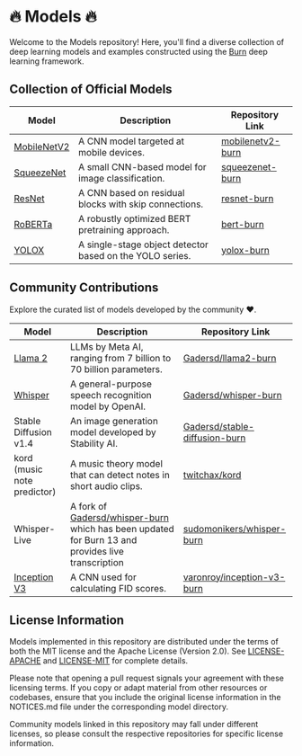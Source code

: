 # 🔥 Models 🔥

Welcome to the Models repository! Here, you'll find a diverse collection of deep learning models and
examples constructed using the [Burn](https://github.com/burn-rs/burn) deep learning framework.

## Collection of Official Models

| Model                                           | Description                                              | Repository Link                                |
|-------------------------------------------------|----------------------------------------------------------|------------------------------------------------|
| [MobileNetV2](https://arxiv.org/abs/1801.04381) | A CNN model targeted at mobile devices.                  | [mobilenetv2-burn](mobilenetv2-burn/README.md) |
| [SqueezeNet](https://arxiv.org/abs/1602.07360)  | A small CNN-based model for image classification.        | [squeezenet-burn](squeezenet-burn/README.md)   |
| [ResNet](https://arxiv.org/abs/1512.03385)      | A CNN based on residual blocks with skip connections.    | [resnet-burn](resnet-burn/README.md)           |
| [RoBERTa](https://arxiv.org/abs/1907.11692)     | A robustly optimized BERT pretraining approach.          | [bert-burn](bert-burn/README.md)               |
| [YOLOX](https://arxiv.org/abs/2107.08430)       | A single-stage object detector based on the YOLO series. | [yolox-burn](yolox-burn/README.md)             |

## Community Contributions

Explore the curated list of models developed by the community ♥.

| Model                                            | Description                                                       | Repository Link                                                                   |
|--------------------------------------------------|-------------------------------------------------------------------|-----------------------------------------------------------------------------------|
| [Llama 2](https://arxiv.org/abs/2307.09288)      | LLMs by Meta AI, ranging from 7 billion to 70 billion parameters. | [Gadersd/llama2-burn](https://github.com/Gadersd/llama2-burn)                     |
| [Whisper](https://arxiv.org/abs/2212.04356)      | A general-purpose speech recognition model by OpenAI.             | [Gadersd/whisper-burn](https://github.com/Gadersd/whisper-burn)                   |
| Stable Diffusion v1.4                            | An image generation model developed by Stability AI.              | [Gadersd/stable-diffusion-burn](https://github.com/Gadersd/stable-diffusion-burn) |
| kord (music note predictor)                      | A music theory model that can detect notes in short audio clips.  | [twitchax/kord](https://github.com/twitchax/kord)                                 |
| Whisper-Live                                     | A fork of [Gadersd/whisper-burn](https://github.com/Gadersd/whisper-burn) which has been updated for Burn 13 and provides live transcription | [sudomonikers/whisper-burn](https://github.com/sudomonikers/whisper-burn) |
| [Inception V3](https://arxiv.org/abs/1512.00567) | A CNN used for calculating FID scores.                            | [varonroy/inception-v3-burn](https://github.com/varonroy/inception-v3-burn/)      |

## License Information

Models implemented in this repository are distributed under the terms of both the MIT license and
the Apache License (Version 2.0). See [LICENSE-APACHE](./LICENSE-APACHE) and
[LICENSE-MIT](./LICENSE-MIT) for complete details.

Please note that opening a pull request signals your agreement with these licensing terms. If you
copy or adapt material from other resources or codebases, ensure that you include the original
license information in the NOTICES.md file under the corresponding model directory.

Community models linked in this repository may fall under different licenses, so please consult the
respective repositories for specific license information.
